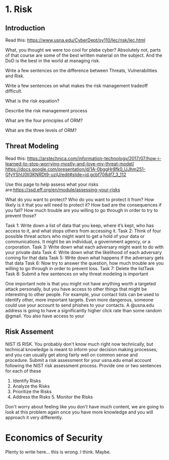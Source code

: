 # 1. Risk
## Introduction
Read this: https://www.usna.edu/CyberDept/sy110/lec/risk/lec.html

What, you thought we were too cool for plebe cyber? Absolutely not, parts of that course are some of the best written material on the subject. And the DoD is the best in the world at managing risk.

Write a few sentences on the difference between Threats, Vulnerabilities and Risk.

Write a few sentences on what makes the risk management tradeoff difficult.

What is the risk equation? 

Describe the risk management process

What are the four principles of ORM?

What are the three levels of ORM?

## Threat Modeling 
Read this: https://arstechnica.com/information-technology/2017/07/how-i-learned-to-stop-worrying-mostly-and-love-my-threat-model/
https://docs.google.com/presentation/d/1A-0bggHr8fk0_UJhm251-GfyYShU0II3KNRDt9-uzjU/edit#slide=id.gcbf708df7_3_112

Use this page to help assess what your risks are:https://ssd.eff.org/en/module/assessing-your-risks

What do you want to protect? Who do you want to protect it from? How likely is it that you will need to protect it? How bad are the consequences if you fail? How much trouble are you willing to go through in order to try to prevent those?

Task 1: Write down a list of data that you keep, where it’s kept, who has access to it, and what stops others from accessing it.
Task 2: Think of four possible threat actors who might want to get a hold of your data or communications. It might be an individual, a government agency, or a corporation.
Task 3: Write down what each adversary might want to do with your private data
Task 4: Write down what the likelihood of each adversary coming for that data
Task 5: Write down what happens if the adversary gets that data
Task 6: Now try to answer the question, how much trouble are you willing to go through in order to prevent loss.
Task 7: Delete the listTask
Task 8: Submit a few sentences on why threat modeling is important

One important note is that you might not have anything worth a targeted attack personally, but you have access to other things that might be interesting to other people. For example, your contact lists can be used to identify other, more important targets. Even more dangerous, someone could use your account to send phishes to your contacts. A @usna.edu address is going to have a significantly higher click rate than some random @gmail. You also have access to your 


## Risk Assement
NIST IS RISK. 
You probably don't know much right now technically, but technical knowledge is meant to inform your decision making processes, and you can usually get along fairly well on common sense and procedure. Submit a risk assessment for your usna.edu email account following the NIST risk assessment process. 
Provide one or two sentences for each of these 
1. Identify Risks
2. Analyze the Risks
3. Prioritize the Risks
4. Address the Risks
5. Monitor the Risks 

Don't worry about feeling like you don't have much content, we are going to look at this problem again once you have more knowledge and you will approach it very differently. 

# Economics of Security
Plenty to write here... this is wrong. I think. Maybe.
